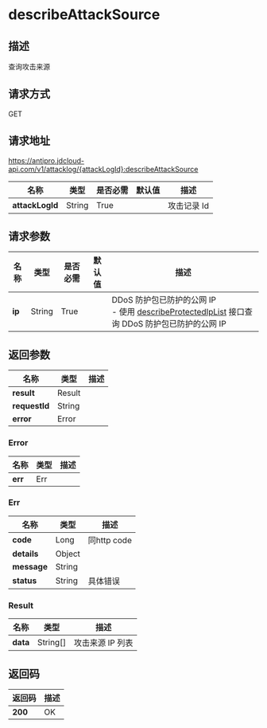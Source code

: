 # describeAttackSource


## 描述
查询攻击来源

## 请求方式
GET

## 请求地址
https://antipro.jdcloud-api.com/v1/attacklog/{attackLogId}:describeAttackSource

|名称|类型|是否必需|默认值|描述|
|---|---|---|---|---|
|**attackLogId**|String|True| |攻击记录 Id|

## 请求参数
|名称|类型|是否必需|默认值|描述|
|---|---|---|---|---|
|**ip**|String|True| |DDoS 防护包已防护的公网 IP<br>- 使用 <a href="http://docs.jdcloud.com/anti-ddos-protection-package/api/describeprotectediplist">describeProtectedIpList</a> 接口查询 DDoS 防护包已防护的公网 IP<br>|


## 返回参数
|名称|类型|描述|
|---|---|---|
|**result**|Result| |
|**requestId**|String| |
|**error**|Error| |

### Error
|名称|类型|描述|
|---|---|---|
|**err**|Err| |
### Err
|名称|类型|描述|
|---|---|---|
|**code**|Long|同http code|
|**details**|Object| |
|**message**|String| |
|**status**|String|具体错误|
### Result
|名称|类型|描述|
|---|---|---|
|**data**|String[]|攻击来源 IP 列表|

## 返回码
|返回码|描述|
|---|---|
|**200**|OK|
